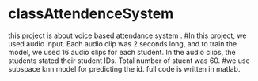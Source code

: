 # classAttendenceSystem
this project is about voice based attendance system . 
#In this project, we used audio input. Each audio clip was 2 seconds long, and to train the model, we used 16 audio clips for each student. In the audio clips, the students stated their student IDs. Total number of stuent was 60. 
#we use subspace knn model for predicting the id. full code is written in matlab.
